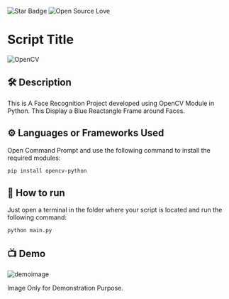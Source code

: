 <!--Please do not remove this part-->
![Star Badge](https://img.shields.io/static/v1?label=%F0%9F%8C%9F&message=If%20Useful&style=style=flat&color=BC4E99)
![Open Source Love](https://badges.frapsoft.com/os/v1/open-source.svg?v=103)

# Script Title

![OpenCV](https://user-images.githubusercontent.com/87910771/150637975-dda7d408-60e6-4c9e-aa71-10196c51ec72.jpg)


<!--An image is an illustration for your project, the tip here is using your sense of humour as much as you can :D 

You can copy paste my markdown photo insert as following:
<p align="center">
<img src="your-source-is-here" width=40% height=40%>
-->

## 🛠️ Description
<!--Remove the below lines and add yours -->
This is A Face Recognition Project developed using OpenCV Module in Python.
This Display a Blue Reactangle Frame around Faces.

## ⚙️ Languages or Frameworks Used
<!--Remove the below lines and add yours -->
Open Command Prompt and use the following command to install the required modules:

```sh 
pip install opencv-python
```


## 🌟 How to run
<!--Remove the below lines and add yours -->
Just open a terminal in the folder where your script is located and run the following command:

```sh
python main.py
```

## 📺 Demo

![demoimage](https://user-images.githubusercontent.com/87910771/150638214-207dbfea-1feb-4a71-8e55-56ba9dd04094.jpg)

Image Only for Demonstration Purpose.
